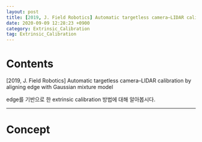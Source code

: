 ```yaml
---
layout: post
title: [2019, J. Field Robotics] Automatic targetless camera–LIDAR calibration by aligning edge with Gaussian mixture model
date: 2020-09-09 12:28:23 +0900
category: Extrinsic_Calibration
tag: Extrinsic_Calibration
---
```

# Contents

[2019, J. Field Robotics] Automatic targetless camera–LIDAR calibration by aligning edge with Gaussian mixture model

edge를 기반으로 한 extrinsic calibration 방법에 대해 알아봅시다.

---

# Concept
